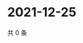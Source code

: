 # 2021-12-25

共 0 条

<!-- BEGIN WEIBO -->
<!-- 最后更新时间 Sat Dec 25 2021 10:37:14 GMT+0800 (China Standard Time) -->

<!-- END WEIBO -->
